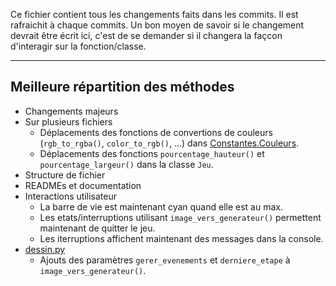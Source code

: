 Ce fichier contient tous les changements faits dans les commits. Il est rafraichit à chaque commits.
Un bon moyen de savoir si le changement devrait être écrit ici, c'est de se demander si il changera la façcon d'interagir sur la fonction/classe.

<!--
format:
## [message du commit]
+ Changements majeurs
	- [Changements à la base du but du commit]
+ Sur plusieurs fichiers
	- [Autres changements?]
+ Structure de fichier
	- [Changements sur la structure de ficher]
+ READMEs et documentation
	- [Changements dans la doc?]
+ Interaction joueur/testeur
	- [Changement touches/dialogue/...]
+ [fichier/classe]
	- [...]

--------------template--------------
## 
+ Changements majeurs
+ Sur plusieurs fichiers
+ Structure de fichier
+ READMEs et documentation
+ Interactions utilisateur
+ 
	- 
------------------------------------
-->
<!--
Nils: J'utilise l'ordre Ajout, Renommage, Déplacement, Modification, Effacement/Destruction, Autre.
-->
_____
## Meilleure répartition des méthodes
+ Changements majeurs
+ Sur plusieurs fichiers
	- Déplacements des fonctions de convertions de couleurs (`rgb_to_rgba()`, `color_to_rgb()`, ...) dans [Constantes.Couleurs](sources/Constantes/Couleurs.py).
	- Déplacements des fonctions `pourcentage_hauteur()` et `pourcentage_largeur()` dans la classe `Jeu`.
+ Structure de fichier
+ READMEs et documentation
+ Interactions utilisateur
	- La barre de vie est maintenant cyan quand elle est au max.
	- Les etats/interruptions utilisant `image_vers_generateur()` permettent maintenant de quitter le jeu.
	- Les iterruptions affichent maintenant des messages dans la console.
+ [dessin.py](sources/dessin.py)
	- Ajouts des paramètres `gerer_evenements` et `derniere_etape` à `image_vers_generateur()`.
